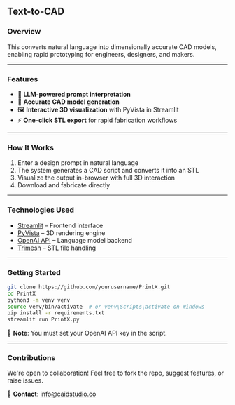 
## Text-to-CAD

### Overview  
This converts natural language into dimensionally accurate CAD models, enabling rapid prototyping for engineers, designers, and makers.

---


### Features  
- 🧠 **LLM-powered prompt interpretation**  
- 📐 **Accurate CAD model generation**  
- 🖼️ **Interactive 3D visualization** with PyVista in Streamlit  
- ⚡ **One-click STL export** for rapid fabrication workflows  

---

### How It Works  
1. Enter a design prompt in natural language  
2. The system generates a CAD script and converts it into an STL  
3. Visualize the output in-browser with full 3D interaction  
4. Download and fabricate directly  

---

### Technologies Used  
- [Streamlit](https://streamlit.io/) – Frontend interface  
- [PyVista](https://docs.pyvista.org/) – 3D rendering engine  
- [OpenAI API](https://openai.com/) – Language model backend  
- [Trimesh](https://trimsh.org/) – STL file handling  

---

### Getting Started  

```bash
git clone https://github.com/yourusername/PrintX.git
cd PrintX
python3 -m venv venv
source venv/bin/activate  # or venv\Scripts\activate on Windows
pip install -r requirements.txt
streamlit run PrintX.py
```

🔑 **Note**: You must set your OpenAI API key in the script.

---

### Contributions 
We're open to collaboration! Feel free to fork the repo, suggest features, or raise issues.

📧 **Contact**: info@caidstudio.co

